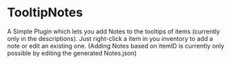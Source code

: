 # TooltipNotes

A Simple Plugin which lets you add Notes to the tooltips of items (currently only in the descriptions).
Just right-click a item in you inventory to add a note or edit an existing one.
(Adding Notes based on itemID is currently only possible by editing the generated Notes.json)
